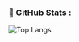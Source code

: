 
### :rocket: GitHub Stats :

![Top Langs](https://github-readme-stats.vercel.app/api/top-langs/?username=C0nanT&layout=compact&theme=dark)

